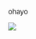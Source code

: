ohayo

![](https://github-readme-stats.vercel.app/api/top-langs/?username=maddiethecafebabe&theme=synthwave)
